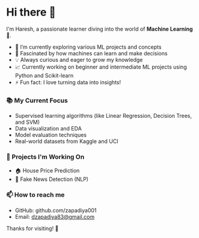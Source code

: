 # Hi there 👋

I'm Haresh, a passionate learner diving into the world of **Machine Learning** 🤖.

- 🔭 I’m currently exploring various ML projects and concepts
- 🧠 Fascinated by how machines can learn and make decisions
- 💡 Always curious and eager to grow my knowledge
- 📈 Currently working on beginner and intermediate ML projects using Python and Scikit-learn
- ⚡ Fun fact: I love turning data into insights!

### 📚 My Current Focus
- Supervised learning algorithms (like Linear Regression, Decision Trees, and SVM)
- Data visualization and EDA
- Model evaluation techniques
- Real-world datasets from Kaggle and UCI

### 📌 Projects I'm Working On
- 🏠 House Price Prediction
- 🔄 Fake News Detection (NLP)

### 📫 How to reach me
- GitHub: github.com/zapadiya001
- Email: dzapadiya83@gmail.com

Thanks for visiting! 🌟
